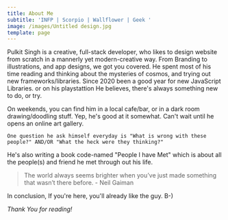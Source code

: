 ```yaml
---
title: About Me
subtitle: 'INFP | Scorpio | Wallflower | Geek '
image: /images/Untitled design.jpg
template: page
---
```

Pulkit Singh is a creative, full-stack developer, who likes to design website from scratch in a mannerly yet modern-creative way. From Branding to illustrations,  and app designs, we got you covered. He spent most of his time reading and thinking about the mysteries of cosmos, and trying out new frameworks/libraries. Since 2020 been a good year for new JavaScript Libraries. or on his playstattion  He believes, there's always something new to do, or try. 

On weekends, you can find him in a local cafe/bar, or in a dark room drawing/doodling stuff. Yep, he's good at it somewhat. Can't wait until he opens an online art gallery.

`One question he ask himself everyday is "What is wrong with these people?" AND/OR "What the heck were they thinking?" `

He's also writing a book code-named "People I have Met" which is about all the people(s) and friend he met through out his life. 

> The world always seems brighter when you’ve just made something that wasn’t there before. - Neil Gaiman

In conclusion, If you're here, you'll already like the guy. B-) 

*Thank You for reading!*
